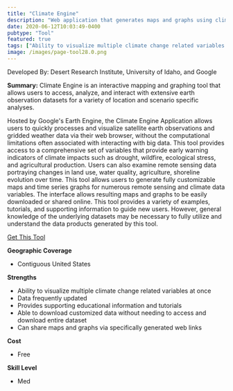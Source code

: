 ```yaml
---
title: "Climate Engine"
description: "Web application that generates maps and graphs using climate data from remotely sensed source data"
date: 2020-06-12T10:03:49-0400
pubtype: "Tool"
featured: true
tags: ["Ability to visualize multiple climate change related variables at once", "Data frequently updated", "Provides supporting educational information and tutorials", "Able to download customized data without needing to access and download entire dataset", "Can share maps and graphs via specifically generated web links"]
image: /images/page-tool28.0.png
---
```

Developed By: Desert Research Institute, University of Idaho, and Google

**Summary:** Climate Engine is an interactive mapping and graphing tool that allows users to access, analyze, and interact with extensive earth observation datasets for a variety of location and scenario specific analyses. 

Hosted by Google's Earth Engine, the Climate Engine Application allows users to quickly processes and visualize satellite earth observations and gridded weather data via their web browser, without the computational limitations often associated with interacting with big data. This tool provides access to a comprehensive set of variables that provide early warning indicators of climate impacts such as drought, wildfire, ecological stress, and agricultural production. Users can also examine remote sensing data portraying changes in land use, water quality, agriculture, shoreline evolution over time. This tool allows users to generate fully customizable maps and time series graphs for numerous remote sensing and climate data variables. The interface allows resulting maps and graphs to be easily downloaded or shared online. This tool provides a variety of examples, tutorials, and supporting information to guide new users. However, general knowledge of the underlying datasets may be necessary to fully utilize and understand the data products generated by this tool.



<a href="https://app.climateengine.org/" target="_blank">Get This Tool</a>

__**Geographic Coverage**__
- Contiguous United States

__**Strengths**__
-  Ability to visualize multiple climate change related variables at once
-  Data frequently updated
-  Provides supporting educational information and tutorials
-  Able to download customized data without needing to access and download entire dataset
-   Can share maps and graphs via specifically generated web links

__**Cost**__
- Free

__**Skill Level**__
- Med
